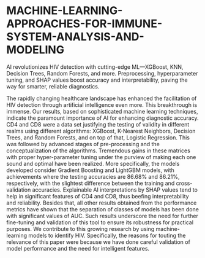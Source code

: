 # MACHINE-LEARNING-APPROACHES-FOR-IMMUNE-SYSTEM-ANALYSIS-AND-MODELING
AI revolutionizes HIV detection with cutting-edge ML—XGBoost, KNN, Decision Trees, Random Forests, and more. Preprocessing, hyperparameter tuning, and SHAP values boost accuracy and interpretability, paving the way for smarter, reliable diagnostics.


The rapidly changing healthcare landscape has enhanced the facilitation of HIV
detection through artificial intelligence even more. This breakthrough is immense. Our
results, based on sophisticated machine learning techniques, indicate the paramount
importance of AI for enhancing diagnostic accuracy. CD4 and CD8 were a data set justifying
the testing of validity in different realms using different algorithms: XGBoost, K-Nearest
Neighbors, Decision Trees, and Random Forests, and on top of that, Logistic Regression.
This was followed by advanced stages of pre-processing and the conceptualization of the
algorithms. Tremendous gains in these matrices with proper hyper-parameter tuning under
the purview of making each one sound and optimal have been realized. More specifically, the
models developed consider Gradient Boosting and LightGBM models, with achievements
where the testing accuracies are 86.68% and 86.21%, respectively, with the slightest
difference between the training and cross-validation accuracies. Explainable AI
interpretations by SHAP values tend to help in significant features of CD4 and CD8, thus
beefing interpretability and reliability. Besides that, all other results obtained from the
performance metrics have shown that the separation of classes of models has been done with
significant values of AUC. Such results underscore the need for further fine-tuning and
validation of this tool to ensure its robustness for practical purposes. We contribute to this
growing research by using machine-learning models to identify HIV. Specifically, the
reasons for touting the relevance of this paper were because we have done careful validation
of model performance and the need for intelligent features.
